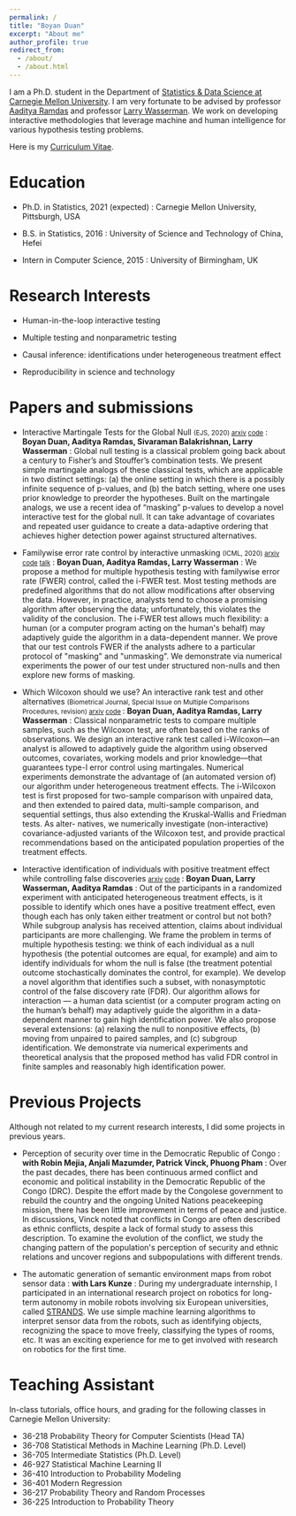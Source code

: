 ```yaml
---
permalink: /
title: "Boyan Duan"
excerpt: "About me"
author_profile: true
redirect_from:
  - /about/
  - /about.html
---
```


I am a Ph.D. student in the Department of [Statistics & Data Science at Carnegie Mellon University](http://stat.cmu.edu). I am very fortunate to be advised by professor [Aaditya Ramdas](http://www.stat.cmu.edu/~aramdas/) and professor [Larry Wasserman](http://www.stat.cmu.edu/~larry/). We work on developing interactive methodologies that leverage machine and human intelligence for various hypothesis testing problems.

Here is my [Curriculum Vitae](https://duanby.github.io/files/cv.pdf).


Education
=======
* Ph.D. in Statistics, 2021 (expected)
: Carnegie Mellon University, Pittsburgh, USA

* B.S. in Statistics, 2016
: University of Science and Technology of China, Hefei

* Intern in Computer Science, 2015
: University of Birmingham, UK


Research Interests
======
* Human-in-the-loop interactive testing

* Multiple testing and nonparametric testing

* Causal inference: identifications under heterogeneous treatment effect

* Reproducibility in science and technology


Papers and submissions
=======
* Interactive Martingale Tests for the Global Null <small> (EJS, 2020) [arxiv](https://arxiv.org/pdf/1909.07339.pdf) [code](https://github.com/duanby/interactive-martingale)</small>
: **Boyan Duan, Aaditya Ramdas, Sivaraman Balakrishnan, Larry Wasserman**
: Global null testing is a classical problem going back about a century to Fisher’s and Stouffer’s
combination tests. We present simple martingale analogs of these classical tests,
which are applicable in two distinct settings: (a) the online setting in which there is a possibly
infinite sequence of p-values, and (b) the batch setting, where one uses prior knowledge to preorder
the hypotheses. Built on the martingale analogs, we use a recent idea of “masking” p-values to develop a novel interactive test for the global null. It can take advantage of covariates and repeated user guidance to create a data-adaptive ordering that achieves higher detection power against structured alternatives.

* Familywise error rate control by interactive unmasking <small>(ICML, 2020) [arxiv](https://arxiv.org/pdf/2002.08545.pdf) [code](https://github.com/duanby/i-FWER) [talk](https://icml.cc/virtual/2020/poster/6595)</small>
: **Boyan Duan, Aaditya Ramdas, Larry Wasserman**
: We propose a method for multiple hypothesis testing with familywise error rate (FWER) control, called the i-FWER test. Most testing methods are predefined algorithms that do not allow modifications after observing the data. However, in practice, analysts tend to choose a promising algorithm after observing the data; unfortunately, this violates the validity of the conclusion. The i-FWER test allows much flexibility: a human (or a computer program acting on the human's behalf) may adaptively guide the algorithm in a data-dependent manner. We prove that our test controls FWER if the analysts adhere to a particular protocol of "masking" and "unmasking". We demonstrate via numerical experiments the power of our test under structured non-nulls and then explore new forms of masking.


* Which Wilcoxon should we use? An interactive rank test and other alternatives <small>(Biometrical Journal, Special Issue on Multiple Comparisons Procedures, revision) [arxiv](https://arxiv.org/pdf/2009.05892.pdf) [code](https://github.com/duanby/interactive-rank) </small>
: **Boyan Duan, Aaditya Ramdas, Larry Wasserman**
: Classical nonparametric tests to compare multiple samples, such as the Wilcoxon test, are often based on the ranks of observations. We design an interactive rank test called i-Wilcoxon—an analyst is allowed to adaptively guide the algorithm using observed outcomes, covariates, working models and prior knowledge—that guarantees type-I error control using martingales. Numerical experiments demonstrate the advantage of (an automated version of) our algorithm under heterogeneous treatment effects. The i-Wilcoxon test is first proposed for two-sample comparison with unpaired data, and then extended to paired data, multi-sample comparison, and sequential settings, thus also extending the Kruskal-Wallis and Friedman tests. As alter- natives, we numerically investigate (non-interactive) covariance-adjusted variants of the Wilcoxon test, and provide practical recommendations based on the anticipated population properties of the treatment effects.


* Interactive identification of individuals with positive treatment effect while controlling false discoveries <small> [arxiv](https://arxiv.org/pdf/2102.10778.pdf) [code](https://github.com/duanby/I-cube) </small>
: **Boyan Duan, Larry Wasserman, Aaditya Ramdas**
: Out of the participants in a randomized experiment with anticipated heterogeneous treatment effects, is it possible to identify which ones have a positive treatment effect, even though each has only taken either treatment or control but not both? While subgroup analysis has received attention, claims about individual participants are more challenging. We frame the problem in terms of multiple hypothesis testing: we think of each individual as a null hypothesis (the potential outcomes are equal, for example) and aim to identify individuals for whom the null is false (the treatment potential outcome stochastically dominates the control, for example). We develop a novel algorithm that identifies such a subset, with nonasymptotic control of the false discovery rate (FDR). Our algorithm allows for interaction — a human data scientist (or a computer program acting on the human’s behalf) may adaptively guide the algorithm in a data-dependent manner to gain high identification power. We also propose several extensions: (a) relaxing the null to nonpositive effects, (b) moving from unpaired to paired samples, and (c) subgroup identification. We demonstrate via numerical experiments and theoretical analysis that the proposed method has valid FDR control in finite samples and reasonably high identification power.

Previous Projects
=======
Although not related to my current research interests, I did some projects in previous years.

* Perception of security over time in the Democratic Republic of Congo
: **with Robin Mejia, Anjali Mazumder, Patrick Vinck, Phuong Pham**
: Over the past decades, there has been continuous armed conflict and economic and political instability in the Democratic Republic of the Congo (DRC). Despite the effort made by the Congolese government to rebuild the country and the ongoing United Nations peacekeeping mission, there has been little improvement in terms of peace and justice. In discussions, Vinck noted that conflicts in Congo are often described as ethnic conflicts, despite a lack of formal study to assess this description. To examine the evolution of the conflict, we study the changing pattern of the population's perception of security and ethnic relations and uncover regions and subpopulations with different trends.

* The automatic generation of semantic environment maps from robot sensor data
: **with Lars Kunze**
: During my undergraduate internship, I participated in an international research project on robotics for long-term autonomy in mobile robots involving six European universities, called [STRANDS](http://strands.acin.tuwien.ac.at/). We use simple machine learning algorithms to interpret sensor data from the robots, such as identifying objects, recognizing the space to move freely, classifying the types of rooms, etc. It was an exciting experience for me to get involved with research on robotics for the first time.

Teaching Assistant
=======
In-class tutorials, office hours, and grading for the following classes in Carnegie Mellon University:
* 36-218 Probability Theory for Computer Scientists (Head TA)
* 36-708 Statistical Methods in Machine Learning (Ph.D. Level)
* 36-705 Intermediate Statistics (Ph.D. Level)
* 46-927  Statistical Machine Learning II
* 36-410 Introduction to Probability Modeling
* 36-401 Modern Regression
* 36-217 Probability Theory and Random Processes
* 36-225 Introduction to Probability Theory
